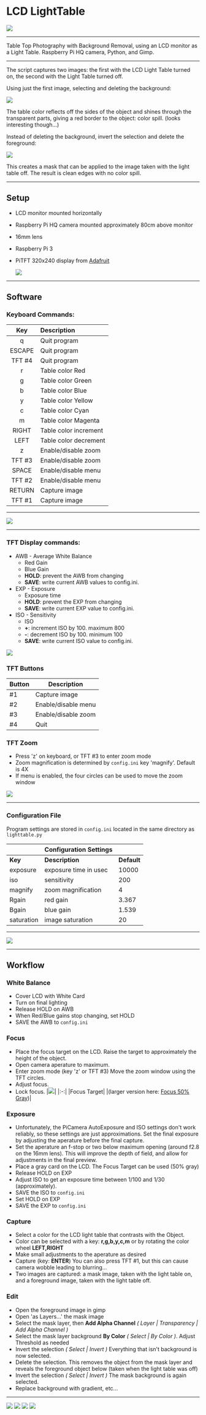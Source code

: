 # LCD LightTable
![](images/hmm-25.png)



---
Table Top Photography with Background Removal,  using an LCD monitor as a Light Table.
Raspberry Pi HQ camera, Python, and Gimp.

---

The script captures two images:  the first with the LCD Light Table turned on, the second with the Light Table turned off.

Using just the first image, selecting and deleting the background:

![](images/gs-1-2.png)

The table color reflects off the sides of the object and shines through the transparent parts, giving a red border to the object: color spill. (looks interesting though...)


Instead of deleting the background, invert the selection and delete the foreground: 

![](images/ms-1-2.png)

This creates a mask that can be applied to the image taken with the light table off.  The result is clean edges with no color spill.

---
## Setup
- LCD monitor mounted horizontally
- Raspberry Pi HQ camera mounted approximately 80cm above monitor
- 16mm lens
- Raspberry Pi 3
- PiTFT 320x240 display from [Adafruit](https://www.adafruit.com/product/2423)


  ![](images/camera-33.png)
---
## Software
### Keyboard Commands:

Key | Description
:-:|:-
q | Quit program
ESCAPE | Quit program
TFT #4 | Quit program
r | Table color Red
g | Table color Green
b | Table color Blue
y | Table color Yellow
c | Table color Cyan
m | Table color Magenta
RIGHT | Table color increment
LEFT | Table color decrement
z | Enable/disable zoom
TFT #3 | Enable/disable zoom   
SPACE | Enable/disable menu
TFT #2 | Enable/disable menu
RETURN | Capture image
TFT #1 | Capture image

---

![](images/table-blue.png)

---

### TFT Display commands:
- AWB - Average White Balance
  - Red Gain
  - Blue Gain
  - **HOLD**: prevent the AWB from changing
  - **SAVE**: write current AWB values to config.ini.
- EXP - Exposure
  - Exposure time
  - **HOLD**: prevent the EXP from changing
  - **SAVE**: write current EXP value to config.ini.
- ISO - Sensitivity
  - ISO
  - **+**: increment ISO by 100.  maximum 800
  - **-**: decrement ISO by 100.  minimum 100
  - **SAVE**: write current ISO value to config.ini.


![](images/TFTdisplay.jpg)

### TFT Buttons

Button | Description
-|-
#1 | Capture image
#2 | Enable/disable menu
#3 | Enable/disable zoom
#4 | Quit 

### TFT Zoom
- Press 'z' on keyboard, or TFT #3 to enter zoom mode
- Zoom magnification is determined by `config.ini` key 'magnify'. Default is 4X
- If menu is enabled, the four circles can be used to move the zoom window

![](images/TFTzoom.png)

---

### Configuration File

Program settings are stored in `config.ini` located in the same directory as `lighttable.py`

&nbsp;|Configuration Settings|&nbsp;
-|-|-
**Key**|**Description**|**Default**
exposure | exposure time in usec | 10000
iso | sensitivity | 200
magnify | zoom magnification | 4
Rgain | red gain | 3.367
Bgain | blue gain | 1.539
saturation | image saturation | 20

---
![](images/grr-66.png)

---
## Workflow

### White Balance
- Cover LCD with White Card
- Turn on final lighting
- Release HOLD on AWB
- When Red/Blue gains stop changing, set HOLD
- SAVE the AWB to `config.ini`
### Focus
- Place the focus target on the LCD. Raise the target to approximately the height of the object.
- Open camera aperature to maximum.
- Enter zoom mode (key 'z' or TFT #3)  Move the zoom window using the TFT circles.
- Adjust focus.  
- Lock focus.
  |![](images/focus50-small.png)|
  |:-:|
  |Focus Target|
  |(larger version here: [Focus 50% Gray](images/focus50.png))|

### Exposure

- Unfortunately, the PiCamera AutoExposure and ISO settings don't work reliably, so these settings are just approximations.  Set the final exposure by adjusting the aperature before the final capture.
- Set the aperature an f-stop or two below maximum opening (around f2.8 on the 16mm lens).  This will improve the depth of field, and allow for adjustments in the final preview.
- Place a gray card on the LCD.  The Focus Target can be used (50% gray)
- Release HOLD on EXP
- Adjust ISO to get an exposure time between 1/100 and 1/30 (approximately).
- SAVE the ISO to `config.ini`
- Set HOLD on EXP
- SAVE the EXP to `config.ini`

### Capture
- Select a color for the LCD light table that contrasts with the Object.
- Color can be selected with a key: **r,g,b,y,c,m** or by rotating the color wheel **LEFT,RIGHT**
- Make small adjustments to the aperature as desired
- Capture (key: **ENTER**)  You can also press TFT #1, but this can cause camera wobble leading to blurring...
- Two images are captured:  a mask image, taken with the light table on, and a foreground image, taken with the light table off.
### Edit
- Open the foreground image in gimp
- Open 'as Layers...' the mask image
- Select the mask layer, then **Add Alpha Channel** _( Layer | Transparency | Add Alpha Channel )_
- Select the mask layer background **By Color** _( Select | By Color )_.  Adjust Threshold as needed
- Invert the selection _( Select | Invert )_ Everything that isn't background is now selected.
- Delete the selection.  This removes the object from the mask layer and reveals the foreground object below (taken when the light table was off)
- Invert the selection _( Select | Invert )_ The mask background is again selected.
- Replace background with gradient, etc...


---
![](images/tens-red3r.png)
![](images/drill-Blue.png)
![](images/bnc.png)
![](images/dragon2.png)


